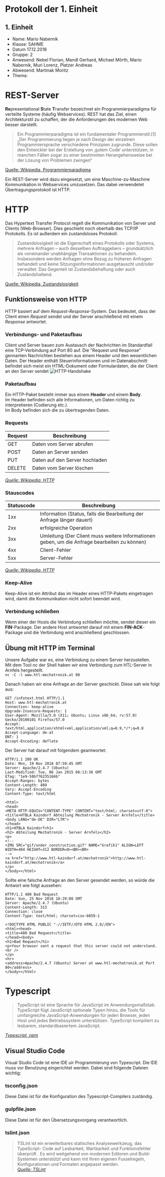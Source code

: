 # Protokoll der 1. Einheit

## 1. Einheit

* Name: Mario Nabernik  
* Klasse: 5AHME  
* Datum 17.12.2018  
* Gruppe: 2  
* Anwesend: Nebel Florian, Mandl Gerhard, Michael Mörth, Mario Nabernik, Muri Lorenz, Platzer Andreas  
* Abwesend: Martinak Moritz
* Thema: 


# REST-Server

**Re**presentational **S**tate **T**ransfer bezeichnet ein Programmierparadigma für 
verteilte Systeme (häufig Webservices).
REST hat das Ziel, einen Architekturstil zu schaffen, der die Anforderungen des modernen Web besser darstellt. 

>Ein Programmierparadigma ist ein fundamentaler Programmierstil.[1] „Der Programmierung liegen je nach Design der einzelnen Programmiersprache verschiedene Prinzipien zugrunde. Diese sollen den Entwickler bei der Erstellung von ‚gutem Code‘ unterstützen, in manchen Fällen sogar zu einer bestimmten Herangehensweise bei der Lösung von Problemen zwingen“
 
 [Quelle: Wikipedia, Programmierparadigma](https://de.wikipedia.org/wiki/Programmierparadigma)
  
Ein REST-Server wird dazu eingesetzt, um eine Maschine-zu-Maschine Kommunikation in Webservices umzusetzen. Das dabei verwendetet Übertragungsprotokoll ist HTTP.

# HTTP
Das Hypertext Transfer Protocol regelt die Kommunikation von Server und Clients (Web-Browser). Dies geschieht noch oberhalb des TCP/IP Protokolls.
Es ist außerdem ein zustandsloses Protokoll.

> Zustandslosigkeit ist die Eigenschaft eines Protokolls oder Systems, mehrere Anfragen – auch desselben Auftraggebers – 
grundsätzlich als voneinander unabhängige Transaktionen zu behandeln. Insbesondere werden Anfragen ohne Bezug zu 
früheren Anfragen behandelt und keine Sitzungsinformationen ausgetauscht und/oder verwaltet. Das Gegenteil ist 
Zustandsbehaftung oder auch Zustandshaltend. 

[Quelle: Wikipedia, Zustandslosigkeit](https://de.wikipedia.org/wiki/Zustandslosigkeit)

## Funktionsweise von HTTP
HTTP basiert auf dem *Request-Response*-System. Das bedeutet, dass der Client einen *Request* sendet und der Server anschließend mit einem *Response* antwortet.

### Verbindungs- und Paketaufbau
Client und Server bauen zum Austausch der Nachrichten im Standardfall eine TCP-Verbindung auf Port 80 auf.
Die "Request und Response" gennanten Nachrichten bestehen aus einem Header und den wesentlichen Daten. Der Header enthält Steuerinformationen und im Datenabschnitt befindet sich meist ein HTML-Dokument oder Formulardaten, die der Client an den Server sendet
![HTTP-Handshake](https://github.com/HTLMechatronics/m14-la1-sx/blob/moemim14/5AHME/HTTP_Handshake.png)

### Paketaufbau
Ein HTTP-Paket besteht immer aus einem **Header** und einem **Body**.  
Im Header befinden sich alle Informationen, um Daten richtig zu interpretieren (Codierung etc.).  
Im Body befinden sich die zu übertragenden Daten.

### Requests
Request | Beschreibung  
--- | ---  
GET | Daten vom Server abrufen  
POST | Daten an Server senden 
PUT | Daten auf den Server hochladen  
DELETE | Daten vom Server löschen 

*[Quelle: Wikipedia, HTTP](https://de.wikipedia.org/wiki/Hypertext_Transfer_Protocol)*

### Stauscodes
Statuscode | Beschreibung  
--- | ---  
1xx | Information (Status, falls die Bearbeitung der Anfrage länger dauert)  
2xx | erfolgreiche Operation  
3xx | Umleitung (Der Client muss weitere Informationen geben, um die Anfrage bearbeiten zu können)
4xx | Client-Fehler  
5xx | Server-Fehler

*[Quelle: Wikipedia, HTTP](https://de.wikipedia.org/wiki/Hypertext_Transfer_Protocol)*

### Keep-Alive
Keep-Alive ist ein Attribut das im Header eines HTTP-Pakets eingetragen wird, damit die Kommunikation nicht sofort beendet wird.

### Verbindung schließen
Wenn einer der Hosts die Verbindung schließen möchte, sendet dieser ein **FIN**-Package. Der andere Host antwortet darauf mit einem **FIN-ACK**-Package und die Verbindung wird anschließend geschlossen.

## Übung mit HTTP im Terminal
Unsere Aufgabe war es, eine Verbindung zu einem Server herzustellen.  
Mit dem Tool *nc* der Shell haben wir eine Verbindung zum HTL-Server in Arnfels hergestellt.  
`nc -C -l www.htl-mechatronik.at 80` 

Danach haben wir eine Anfrage an der Server geschickt. Diese sah wie folgt aus:
```
GET /infotext.html HTTP/1.1
Host: www.htl-mechatronik.at
Connection: keep-alive
Upgrade-Insecure-Requests: 1
User-Agent: Mozilla/5.0 (X11; Ubuntu; Linux x86_64; rv:57.0) Gecko/20100101 Firefox/57.0
Accept: text/html,application/xhtml+xml,application/xml;q=0.9,*/*;q=0.8
Accept-Language: de-at
DNT: 1
Accept-Encoding: deflate
```

Der Server hat darauf mit folgendem geantwortet:
```
HTTP/1.1 200 OK
Date: Mon, 19 Nov 2018 07:59:45 GMT
Server: Apache/2.4.7 (Ubuntu)
Last-Modified: Tue, 06 Jan 2015 08:13:36 GMT
ETag: "1e9-50bf76235166b"
Accept-Ranges: bytes
Content-Length: 489
Vary: Accept-Encoding
Content-Type: text/html

<html>
<head>
<META HTTP-EQUIV="CONTENT-TYPE" CONTENT="text/html; charset=utf-8">
<title>HTBLA Kaindorf Abteilung Mechatronik - Server Arnfels</title>
<body LANG="de-DE" DIR="LTR">
</head>
<h1>HTBLA Kaindorf<h1>
<h2> Abteilung Mechatronik - Server Arnfels</h2>
<p>
<!--
<IMG SRC="gif/under_construction.gif" NAME="Grafik1" ALIGN=LEFT WIDTH=404 HEIGHT=312 BORDER=0><BR><BR>
-->
<a href="http://www.htl-kaindorf.at/mechatronik">http://www.htl-kaindorf.at/mechatronik</a>
</p>
</body></html>
```

Sollte eine falsche Anfrage an den Server gesendet werden, so würde die Antwort wie folgt aussehen:
```
HTTP/1.1 400 Bad Request
Date: Sun, 25 Nov 2018 18:29:08 GMT
Server: Apache/2.4.7 (Ubuntu)
Content-Length: 313
Connection: close
Content-Type: text/html; charset=iso-8859-1

<!DOCTYPE HTML PUBLIC "-//IETF//DTD HTML 2.0//EN">
<html><head>
<title>400 Bad Request</title>
</head><body>
<h1>Bad Request</h1>
<p>Your browser sent a request that this server could not understand.<br />
</p>
<hr>
<address>Apache/2.4.7 (Ubuntu) Server at www.htl-mechatronik.at Port 80</address>
</body></html>
```

# Typescript
>TypeScript ist eine Sprache für JavaScript im Anwendungsmaßstab. TypeScript fügt JavaScript optionale Typen hinzu, die Tools für umfangreiche JavaScript-Anwendungen für jeden Browser, jeden Host und jedes Betriebssystem unterstützen. TypeScript kompiliert zu lesbarem, standardbasiertem JavaScript.

*[Typescript, npm](https://www.npmjs.com/package/typescript)*

## Visual Studio Code
Visual Studio Code ist eine IDE uir Programmierung von Typescript. Die IDE muss vor Benutzung eingerichtet werden. Dabei sind folgende Dateien wichtig:

### tsconfig.json
Diese Datei ist für die Konfiguration des Typescript-Compilers zuständig.

### gulpfile.json
Diese Datei ist für den Übersetzungsvorgang verantwortlich.

### tslint.json
> TSLint ist ein erweiterbares statisches Analysewerkzeug, das TypeScript- Code auf Lesbarkeit, Wartbarkeit und Funktionsfehler überprüft . Es wird weitgehend von modernen Editoren und Build-Systemen unterstützt und kann mit Ihren eigenen Fusselregeln, Konfigurationen und Formaten angepasst werden.  
*[Quelle: TSLint](https://palantir.github.io/tslint/)*

